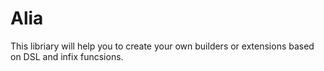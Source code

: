 # Alia

This libriary will help you to create your own builders or extensions based on DSL and infix funcsions.
